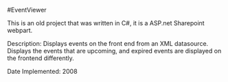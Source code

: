 #EventViewer

This is an old project that was written in C#, it is a ASP.net Sharepoint webpart.

Description: Displays events on the front end from an XML datasource.  
Displays the events that are upcoming, and expired events are displayed on the frontend differently.

Date Implemented: 2008